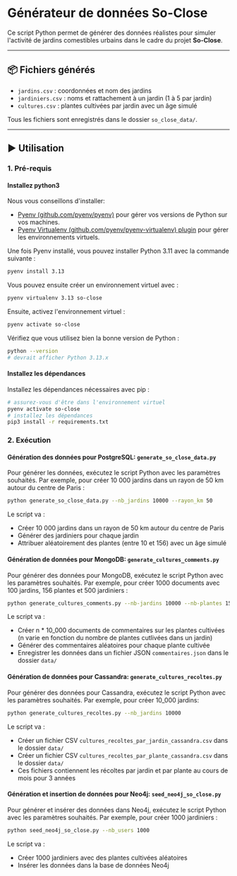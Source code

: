 # Générateur de données So-Close

Ce script Python permet de générer des données réalistes pour simuler l'activité de jardins comestibles urbains dans le cadre du projet **So-Close**.

---

## 📦 Fichiers générés

- `jardins.csv` : coordonnées et nom des jardins
- `jardiniers.csv` : noms et rattachement à un jardin (1 à 5 par jardin)
- `cultures.csv` : plantes cultivées par jardin avec un âge simulé

Tous les fichiers sont enregistrés dans le dossier `so_close_data/`.

---

## ▶️ Utilisation

### 1. Pré-requis

#### Installez python3

Nous vous conseillons d'installer:

- [Pyenv (github.com/pyenv/pyenv)](https://github.com/pyenv/pyenv) pour gérer vos versions de Python sur vos machines.
- [Pyenv Virtualenv (github.com/pyenv/pyenv-virtualenv) plugin](https://github.com/pyenv/pyenv-virtualenv) pour gérer les environnements virtuels.

Une fois Pyenv installé, vous pouvez installer Python 3.11 avec la commande suivante :

```bash
pyenv install 3.13
```

Vous pouvez ensuite créer un environnement virtuel avec :

```bash
pyenv virtualenv 3.13 so-close
```

Ensuite, activez l'environnement virtuel :

```bash
pyenv activate so-close
```

Vérifiez que vous utilisez bien la bonne version de Python :

```bash
python --version
# devrait afficher Python 3.13.x
```

#### Installez les dépendances

Installez les dépendances nécessaires avec pip :

```bash
# assurez-vous d'être dans l'environnement virtuel
pyenv activate so-close
# installez les dépendances
pip3 install -r requirements.txt
```

### 2. Exécution

#### Génération des données pour PostgreSQL: `generate_so_close_data.py`

Pour générer les données, exécutez le script Python avec les paramètres souhaités. Par exemple, pour créer 10 000 jardins dans un rayon de 50 km autour du centre de Paris :

```bash
python generate_so_close_data.py --nb_jardins 10000 --rayon_km 50
```

Le script va :

- Créer 10 000 jardins dans un rayon de 50 km autour du centre de Paris
- Générer des jardiniers pour chaque jardin
- Attribuer aléatoirement des plantes (entre 10 et 156) avec un âge simulé

#### Génération de données pour MongoDB: `generate_cultures_comments.py`

Pour générer des données pour MongoDB, exécutez le script Python avec les paramètres souhaités. Par exemple, pour créer 1000 documents avec 100 jardins, 156 plantes et 500 jardiniers :

```bash
python generate_cultures_comments.py --nb-jardins 10000 --nb-plantes 156 --nb-jardiniers 500
```

Le script va :

- Créer n \* 10_000 documents de commentaires sur les plantes cultivées (n varie en fonction du nombre de plantes cutlivées dans un jardin)
- Générer des commentaires aléatoires pour chaque plante cultivée
- Enregistrer les données dans un fichier JSON `commentaires.json` dans le dossier `data/`

#### Génération de données pour Cassandra: `generate_cultures_recoltes.py`

Pour générer des données pour Cassandra, exécutez le script Python avec les paramètres souhaités. Par exemple, pour créer 10_000 jardins:

```bash
python generate_cultures_recoltes.py --nb_jardins 10000
```

Le script va :

- Créer un fichier CSV `cultures_recoltes_par_jardin_cassandra.csv` dans le dossier `data/`
- Créer un fichier CSV `cultures_recoltes_par_plante_cassandra.csv` dans le dossier `data/`
- Ces fichiers contiennent les récoltes par jardin et par plante au cours de mois pour 3 années

#### Génération et insertion de données pour Neo4j: `seed_neo4j_so_close.py`

Pour générer et insérer des données dans Neo4j, exécutez le script Python avec les paramètres souhaités. Par exemple, pour créer 1000 jardiniers :

```bash
python seed_neo4j_so_close.py --nb_users 1000
```

Le script va :

- Créer 1000 jardiniers avec des plantes cultivées aléatoires
- Insérer les données dans la base de données Neo4j

